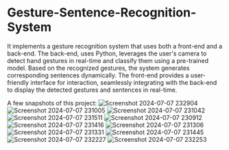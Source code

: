 # Gesture-Sentence-Recognition-System
It implements a gesture recognition system that uses both a front-end and a back-end. The back-end, uses Python, leverages the user's camera to detect hand gestures in real-time and classify them using a pre-trained model. Based on the recognized gestures, the system generates corresponding sentences dynamically. The front-end provides a user-friendly interface for interaction, seamlessly integrating with the back-end to display the detected gestures and sentences in real-time.

A few snapshots of this project:
![Screenshot 2024-07-07 232904](https://github.com/user-attachments/assets/8115a56c-c58a-4908-bb58-fbac1b6c2997)
![Screenshot 2024-07-07 231005](https://github.com/user-attachments/assets/bb19c375-f410-4eed-9783-760de5c0f70f)
![Screenshot 2024-07-07 231042](https://github.com/user-attachments/assets/67623510-9b5d-465f-8354-f4c4bf69a2a7)
![Screenshot 2024-07-07 231511](https://github.com/user-attachments/assets/2f2a969b-39b9-4041-8e69-4baf240578f1)
![Screenshot 2024-07-07 230912](https://github.com/user-attachments/assets/fb647707-75d7-4c59-842a-a794d8451d05)
![Screenshot 2024-07-07 231416](https://github.com/user-attachments/assets/45d45fea-c4d5-4ad8-b427-ac8519167e67)
![Screenshot 2024-07-07 231306](https://github.com/user-attachments/assets/2a2cbd32-de2b-4041-bdd0-55a8cc8fa388)
![Screenshot 2024-07-07 231331](https://github.com/user-attachments/assets/e8a4f230-d621-461c-b048-e4e80758aa7f)
![Screenshot 2024-07-07 231445](https://github.com/user-attachments/assets/c2f470d7-5af5-4902-ba4b-8f32e4e8569a)
![Screenshot 2024-07-07 232227](https://github.com/user-attachments/assets/5f37f59e-320d-4297-8bd7-45191b3bce2b)
![Screenshot 2024-07-07 232253](https://github.com/user-attachments/assets/079a6dba-1378-4a24-bb4b-2eff72b04580)


